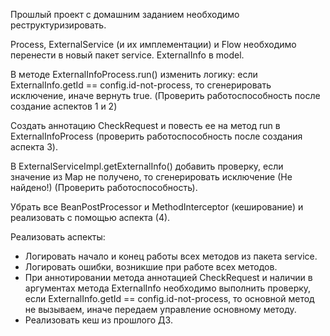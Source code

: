 Прошлый проект с домашним заданием необходимо реструктуризировать.

Process, ExternalService (и их имплементации) и Flow необходимо перенести в новый пакет service. ExternalInfo в model.

В методе ExternalInfoProcess.run() изменить логику: если ExternalInfo.getId == config.id-not-process, то сгенерировать исключение, иначе вернуть true. (Проверить работоспособность после создание аспектов 1 и 2)

Создать аннотацию CheckRequest и повесть ее на метод run в ExternalInfoProcess (проверить работоспособность после создания аспекта 3).

В ExternalServiceImpl.getExternalInfo() добавить проверку, если значение из Map не получено, то сгенерировать исключение (Не найдено!) (Проверить работоспособность).

Убрать все BeanPostProcessor и MethodInterceptor (кеширование) и реализовать с помощью аспекта (4).

Реализовать аспекты:

* Логировать начало и конец работы всех методов из пакета service.
* Логировать ошибки, возникшие при работе всех методов.
* При аннотировании метода аннотацией CheckRequest и наличии в аргументах метода ExternalInfo необходимо выполнить проверку, если ExternalInfo.getId == config.id-not-process, то основной метод не вызываем, иначе передаем управление основному методу.
* Реализовать кеш из прошлого ДЗ.